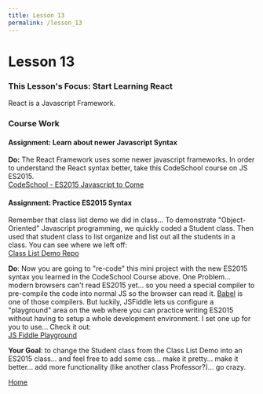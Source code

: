 ```yaml
---
title: Lesson 13
permalink: /lesson_13
---
```


# Lesson 13

### This Lesson's Focus: Start Learning React
React is a Javascript Framework.

### Course Work

#### Assignment: Learn about newer Javascript Syntax
**Do:** The React Framework uses some newer javascript frameworks. In order to understand the React syntax better, take this CodeSchool course on JS ES2015.  
[CodeSchool - ES2015 Javascript to Come](https://www.codeschool.com/courses/es2015-the-shape-of-javascript-to-come)

#### Assignment: Practice ES2015 Syntax
Remember that class list demo we did in class... To demonstrate "Object-Oriented" Javascript programming, we quickly coded a Student class. Then used that student class to list organize and list out all the students in a class. You can see where we left off:   
[Class List Demo Repo](https://github.com/ktmathews89/class_list_demo)   

**Do**: Now you are going to "re-code" this mini project with the new ES2015 syntax you learned in the CodeSchool Course above. One Problem... modern browsers can't read ES2015 yet... so you need a special compiler to pre-compile the code into normal JS so the browser can read it. [Babel](https://babeljs.io/) is one of those compilers. But luckily, JSFiddle lets us configure a "playground" area on the web where you can practice writing ES2015 without having to setup a whole development environment. I set one up for you to use... Check it out:   
[JS Fiddle Playground](https://jsfiddle.net/ktmathews89/gh9vjmnL/2/)

**Your Goal**: to change the Student class from the Class List Demo into an ES2015 class... and feel free to add some css... make it pretty... make it better... add more functionality (like another class Professor?)... go crazy.


[Home]( /web_group_cohort )
